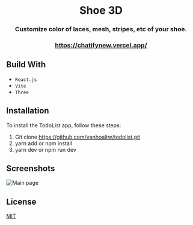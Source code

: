 <div align="center">

# Shoe 3D

### Customize color of laces, mesh, stripes, etc of your shoe.

### https://chatifynew.vercel.app/

</div>

## Build With

- `React.js`
- `Vite`
- `Three`

## Installation

To install the TodoList app, follow these steps:

1. Git clone https://github.com/vanhoaltw/todolist.git
2. yarn add or npm install
3. yarn dev or npm run dev

## Screenshots
<img src="https://res.cloudinary.com/audio-life/image/upload/v1683603176/Screenshot_2023-05-09_at_10.32.46_uf6w1o.png" alt="Main page" />

## License

[MIT](https://choosealicense.com/licenses/mit/)